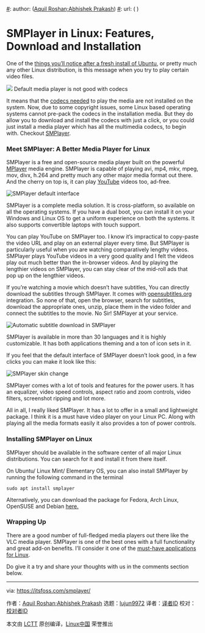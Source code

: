 [#]: collector: (lujun9972)
[#]: translator: ( )
[#]: reviewer: ( )
[#]: publisher: ( )
[#]: subject: (SMPlayer in Linux: Features, Download and Installation)
[#]: via: (https://itsfoss.com/smplayer/)
[#]: author: ([Aquil Roshan;Abhishek Prakash](https://itsfoss.com/author/aquil/))
[#]: url: ( )

SMPlayer in Linux: Features, Download and Installation
======

One of the [things you’ll notice after a fresh install of Ubuntu][1], or pretty much any other Linux distribution, is this message when you try to play certain video files.

![][2]
Default media player is not good with codecs

It means that the [codecs needed][3] to play the media are not installed on the system. Now, due to some copyright issues, some Linux based operating systems cannot pre-pack the codecs in the installation media. But they do allow you to download and install the codecs with just a click, or you could just install a media player which has all the multimedia codecs, to begin with. Checkout [SMPlayer][4].

### Meet SMPlayer: A Better Media Player for Linux

SMPlayer is a free and open-source media player built on the powerful [MPlayer][5] media engine. SMPlayer is capable of playing avi, mp4, mkv, mpeg, mov, divx, h.264 and pretty much any other major media format out there. And the cherry on top is, it can play [YouTube][6] videos too, ad-free.

![SMPlayer default interface][7]

SMPlayer is a complete media solution. It is cross-platform, so available on all the operating systems. If you have a dual boot, you can install it on your Windows and Linux OS to get a uniform experience on both the systems. It also supports convertible laptops with touch support.

You can play YouTube on SMPlayer too. I know it’s impractical to copy-paste the video URL and play on an external player every time. But SMPlayer is particularly useful when you are watching comparatively lengthy videos. SMPlayer plays YouTube videos in a very good quality and I felt the videos play out much better than the in-browser videos. And by playing the lengthier videos on SMPlayer, you can stay clear of the mid-roll ads that pop up on the lengthier videos.

If you’re watching a movie which doesn’t have subtitles, You can directly download the subtitles through SMPlayer. It comes with [opensubtitles.org][8] integration. So none of that, open the browser, search for subtitles, download the appropriate ones, unzip, place them in the video folder and connect the subtitles to the movie. No Sir! SMPlayer at your service.

![Automatic subtitle download in SMPlayer][9]

SMPlayer is available in more than 30 languages and it is highly customizable. It has both applications theming and a ton of icon sets in it.

If you feel that the default interface of SMPlayer doesn’t look good, in a few clicks you can make it look like this:

![SMPlayer skin change][10]

SMPlayer comes with a lot of tools and features for the power users. It has an equalizer, video speed controls, aspect ratio and zoom controls, video filters, screenshot ripping and lot more.

All in all, I really liked SMPlayer. It has a lot to offer in a small and lightweight package. I think it is a must have video player on your Linux PC. Along with playing all the media formats easily it also provides a ton of power controls.

### Installing SMPlayer on Linux

SMPlayer should be available in the software center of all major Linux distributions. You can search for it and install it from there itself.

On Ubuntu/ Linux Mint/ Elementary OS, you can also install SMPlayer by running the following command in the terminal

```
sudo apt install smplayer
```

Alternatively, you can download the package for Fedora, Arch Linux, OpenSUSE and Debian [here.][11]

### Wrapping Up

There are a good number of full-fledged media players out there like the VLC media player. SMPlayer is one of the best ones with a full functionality and great add-on benefits. I’ll consider it one of the [must-have applications for Linux][12].

Do give it a try and share your thoughts with us in the comments section below.

--------------------------------------------------------------------------------

via: https://itsfoss.com/smplayer/

作者：[Aquil Roshan;Abhishek Prakash][a]
选题：[lujun9972][b]
译者：[译者ID](https://github.com/译者ID)
校对：[校对者ID](https://github.com/校对者ID)

本文由 [LCTT](https://github.com/LCTT/TranslateProject) 原创编译，[Linux中国](https://linux.cn/) 荣誉推出

[a]: https://itsfoss.com/author/aquil/
[b]: https://github.com/lujun9972
[1]: https://itsfoss.com/things-to-do-after-installing-ubuntu-18-04/
[2]: https://i0.wp.com/itsfoss.com/wp-content/uploads/2018/11/SMPlayer-warning.jpg?fit=800%2C450&ssl=1
[3]: https://packages.ubuntu.com/trusty/ubuntu-restricted-extras
[4]: https://www.smplayer.info/
[5]: http://www.mplayerhq.hu/design7/news.html
[6]: https://www.youtube.com/
[7]: https://i0.wp.com/itsfoss.com/wp-content/uploads/2018/11/SMPlayer-coco.jpg?fit=800%2C450&ssl=1
[8]: https://www.opensubtitles.org/en/search
[9]: https://i0.wp.com/itsfoss.com/wp-content/uploads/2018/11/SMPlayer-icon-packs.jpg?fit=800%2C450&ssl=1
[10]: https://i2.wp.com/itsfoss.com/wp-content/uploads/2018/11/SMPlayer-theme.jpg?fit=800%2C450&ssl=1
[11]: https://software.opensuse.org/download.html?project=home%3Asmplayerdev&package=smplayer
[12]: https://itsfoss.com/essential-linux-applications/
